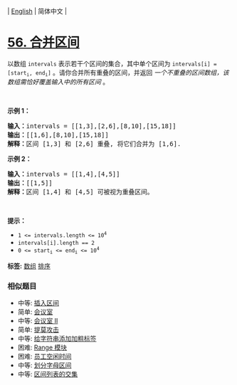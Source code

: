 | [English](README_EN.md) | 简体中文 |

# [56. 合并区间](https://leetcode-cn.com/problems/merge-intervals)
<p>以数组 <code>intervals</code> 表示若干个区间的集合，其中单个区间为 <code>intervals[i] = [start<sub>i</sub>, end<sub>i</sub>]</code> 。请你合并所有重叠的区间，并返回&nbsp;<em>一个不重叠的区间数组，该数组需恰好覆盖输入中的所有区间</em>&nbsp;。</p>

<p>&nbsp;</p>

<p><strong>示例 1：</strong></p>

<pre>
<strong>输入：</strong>intervals = [[1,3],[2,6],[8,10],[15,18]]
<strong>输出：</strong>[[1,6],[8,10],[15,18]]
<strong>解释：</strong>区间 [1,3] 和 [2,6] 重叠, 将它们合并为 [1,6].
</pre>

<p><strong>示例&nbsp;2：</strong></p>

<pre>
<strong>输入：</strong>intervals = [[1,4],[4,5]]
<strong>输出：</strong>[[1,5]]
<strong>解释：</strong>区间 [1,4] 和 [4,5] 可被视为重叠区间。</pre>

<p>&nbsp;</p>

<p><strong>提示：</strong></p>

<ul>
	<li><code>1 &lt;= intervals.length &lt;= 10<sup>4</sup></code></li>
	<li><code>intervals[i].length == 2</code></li>
	<li><code>0 &lt;= start<sub>i</sub> &lt;= end<sub>i</sub> &lt;= 10<sup>4</sup></code></li>
</ul>

**标签:**  [数组](https://leetcode-cn.com/tag/array) [排序](https://leetcode-cn.com/tag/sorting) 
 ### 相似题目
- 中等:	[插入区间](https://leetcode-cn.com/problems/insert-interval) 
- 简单:	[会议室](https://leetcode-cn.com/problems/meeting-rooms) 
- 中等:	[会议室 II](https://leetcode-cn.com/problems/meeting-rooms-ii) 
- 简单:	[提莫攻击](https://leetcode-cn.com/problems/teemo-attacking) 
- 中等:	[给字符串添加加粗标签](https://leetcode-cn.com/problems/add-bold-tag-in-string) 
- 困难:	[Range 模块](https://leetcode-cn.com/problems/range-module) 
- 困难:	[员工空闲时间](https://leetcode-cn.com/problems/employee-free-time) 
- 中等:	[划分字母区间](https://leetcode-cn.com/problems/partition-labels) 
- 中等:	[区间列表的交集](https://leetcode-cn.com/problems/interval-list-intersections) 
